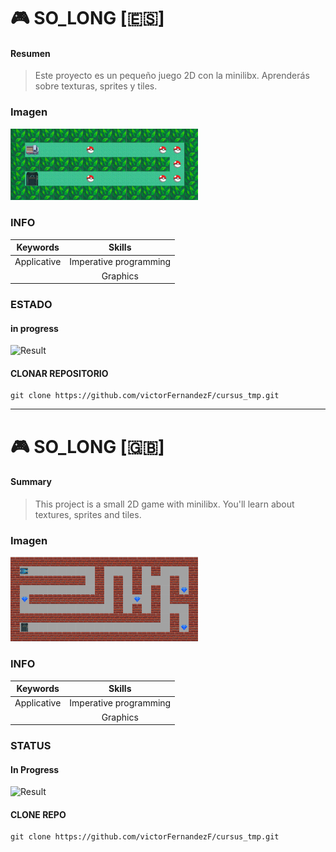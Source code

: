 
# :video_game: SO_LONG [:es:]

#### Resumen
> Este proyecto es un pequeño juego 2D con la minilibx. Aprenderás sobre texturas, sprites y tiles. 

### Imagen
<img src="./preview_img/preview.gif" width=300px>

### INFO

|   Keywords   |           Skills          |
|--------------|:-------------------------:|
| Applicative  |   Imperative programming  |
|              |          Graphics         |

### ESTADO
#### in progress

![Result](https://img.shields.io/badge/RESULT-IN_PROGRESS-inactive)
<!-- ![result](https://img.shields.io/badge/RESULTADO-125%25-green) -->

#### CLONAR REPOSITORIO
~~~~~
git clone https://github.com/victorFernandezF/cursus_tmp.git
~~~~~

<hr/>

# :video_game: SO_LONG [:gb:]

#### Summary
> This project is a small 2D game with minilibx. You'll learn about textures, sprites and tiles.

### Imagen
<img src="./preview_img/screenshoot.png" width=300px>


### INFO

|   Keywords   |           Skills          |
|--------------|:-------------------------:|
| Applicative  |   Imperative programming  |
|              |          Graphics         |

### STATUS
#### In Progress

<!-- ![result](https://img.shields.io/badge/RESULT-1250%25-green) -->
![Result](https://img.shields.io/badge/RESULT-IN_PROGRESS-inactive)

#### CLONE REPO
~~~~~
git clone https://github.com/victorFernandezF/cursus_tmp.git
~~~~~